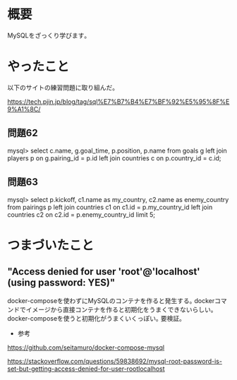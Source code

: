 # 概要

MySQLをざっくり学びます｡

# やったこと

以下のサイトの練習問題に取り組んだ｡

https://tech.pjin.jp/blog/tag/sql%E7%B7%B4%E7%BF%92%E5%95%8F%E9%A1%8C/

## 問題62

mysql> select c.name, g.goal_time, p.position, p.name from goals g left join players p on g.pairing_id = p.id left join countries c on p.country_id = c.id;

## 問題63

mysql> select p.kickoff, c1.name as my_country, c2.name as enemy_country from pairings p left join countries c1 on c1.id = p.my_country_id left join countries c2 on c2.id = p.enemy_country_id limit 5;

# つまづいたこと

## "Access denied for user 'root'@'localhost' (using password: YES)"

docker-composeを使わずにMySQLのコンテナを作ると発生する｡
dockerコマンドでイメージから直接コンテナを作ると初期化をうまくできないらしい｡
docker-composeを使うと初期化がうまくいくっぽい｡
要検証｡

- 参考

https://github.com/seitamuro/docker-compose-mysql

https://stackoverflow.com/questions/59838692/mysql-root-password-is-set-but-getting-access-denied-for-user-rootlocalhost
